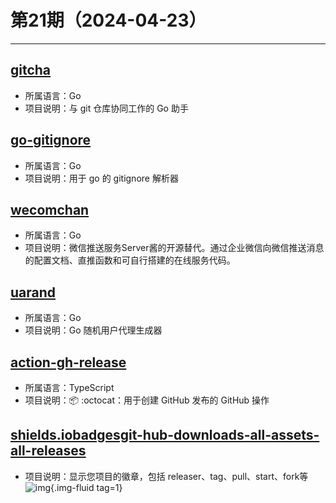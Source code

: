 # 第21期（2024-04-23）

---
## [gitcha](https://github.com/muesli/gitcha)
- 所属语言：Go
- 项目说明：与 git 仓库协同工作的 Go 助手

## [go-gitignore](https://github.com/sabhiram/go-gitignore)
- 所属语言：Go
- 项目说明：用于 go 的 gitignore 解析器

## [wecomchan](https://github.com/easychen/wecomchan)
- 所属语言：Go
- 项目说明：微信推送服务Server酱的开源替代。通过企业微信向微信推送消息的配置文档、直推函数和可自行搭建的在线服务代码。 

## [uarand](https://github.com/corpix/uarand)
- 所属语言：Go
- 项目说明：Go 随机用户代理生成器

## [action-gh-release](https://github.com/softprops/action-gh-release)
- 所属语言：TypeScript
- 项目说明：📦 :octocat：用于创建 GitHub 发布的 GitHub 操作

## [shields.iobadgesgit-hub-downloads-all-assets-all-releases](https://shields.io/badges/git-hub-downloads-all-assets-all-releases)
- 项目说明：显示您项目的徽章，包括 releaser、tag、pull、start、fork等
![img](https://mirror.ghproxy.com/https://raw.githubusercontent.com/xiaoxuan6/weekly/main/docs/static/images/2024-04-23/1713873080.png){.img-fluid tag=1}

